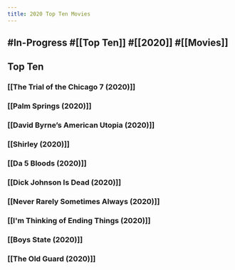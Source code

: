 ```yaml
---
title: 2020 Top Ten Movies
---
```


## #In-Progress #[[Top Ten]] #[[2020]] #[[Movies]]

## 

## Top Ten
### [[The Trial of the Chicago 7 (2020)]]

### [[Palm Springs (2020)]]

### [[David Byrne’s American Utopia (2020)]]

### [[Shirley (2020)]]

### [[Da 5 Bloods (2020)]]

### [[Dick Johnson Is Dead (2020)]]

### [[Never Rarely Sometimes Always (2020)]]

### [[I'm Thinking of Ending Things (2020)]]

### [[Boys State (2020)]]

### [[The Old Guard (2020)]]

